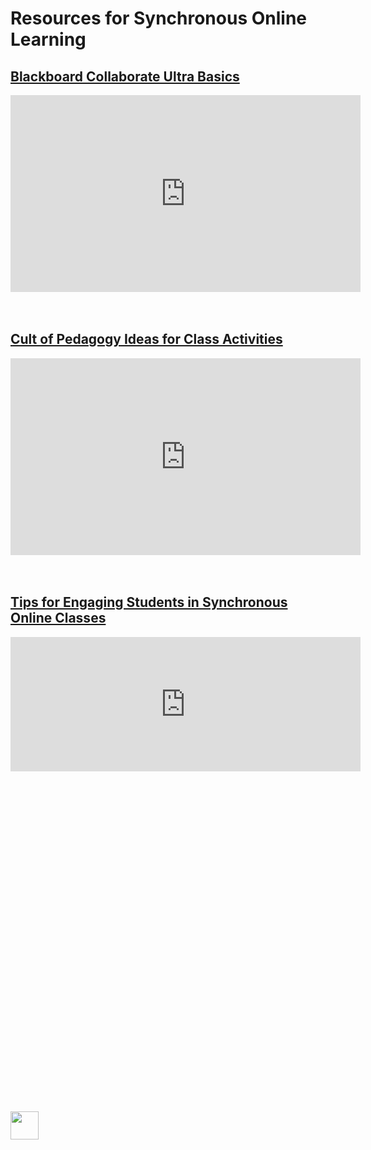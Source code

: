 # Resources for Synchronous Online Learning

## [Blackboard Collaborate Ultra Basics](https://www.youtube.com/embed/1W4sGpVmJaY)
<iframe width="560" height="315" src="https://www.youtube.com/embed/1W4sGpVmJaY" frameborder="0" allow="accelerometer; autoplay; encrypted-media; gyroscope; picture-in-picture" allowfullscreen></iframe>
<br>
<br>
<br>

## [Cult of Pedagogy Ideas for Class Activities](https://www.cultofpedagogy.com/speaking-listening-techniques/)
<iframe width="560" height="315" src="https://www.cultofpedagogy.com/speaking-listening-techniques/" frameborder="0" allow="accelerometer; autoplay; encrypted-media; gyroscope; picture-in-picture" allowfullscreen></iframe>
<br>
<br>
<br>

## [Tips for Engaging Students in Synchronous Online Classes](https://www.facultyfocus.com/articles/online-education/synchronous-online-classes-10-tips-engaging-students/)
<iframe width="560" height="215" src="https://www.facultyfocus.com/articles/online-education/synchronous-online-classes-10-tips-engaging-students/" frameborder="0" allow="accelerometer; autoplay; encrypted-media; gyroscope; picture-in-picture" allowfullscreen></iframe>
<br>
<br>
<br>



<br>
<br>
<br>
<br>
<br>
<br>
<br>
<br>
<br>
<br>
<br>
<br>
<br>
<br>
<br>
<br>
<br>
<br>
<br>
<br>
<br>
<br>
<br>
<br>
<br>
<br>
<br>
<br>
<br>
<br>


<img height="45" src="https://partycity6.scene7.com/is/image/PartyCity/_pdp_sq_?$_1000x1000_$&$product=PartyCity/610214" onclick="rickRoll()">

<script>
var rickAstley = new Audio('https://archive.org/download/NeverGonnaGiveYouUp/jocofullinterview41.mp3')
  
function rickRoll (){

rickAstley.play()
}
</script>
                                                                                            
                                                                                            
                                                                                          
